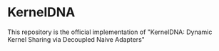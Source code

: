 # KernelDNA
This repository is the official implementation of "KernelDNA: Dynamic Kernel Sharing via Decoupled Naive Adapters"
